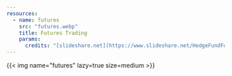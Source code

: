 ```yaml
---
resources:
  - name: futures
    src: "futures.webp"
    title: Futures Trading
    params:
      credits: "[slideshare.net](https://www.slideshare.net/HedgeFundFundamentals/understanding-the-managed-futures-industry-infographic)"
---
```


{{< img name="futures" lazy=true size=medium >}}
